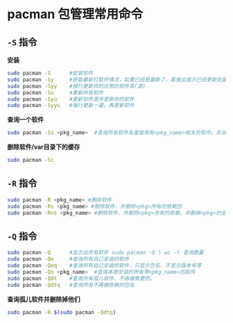 # pacman 包管理常用命令

## `-S` 指令

**安装**

```bash
sudo pacman -S 		#安装软件
sudo pacman -Sy		#获取最新打软件情况，如果已经是最新了，直接会提示已经更新到最新了。
sudo pacman -Syy 	#强行更新你的应用的软件库(源)
sudo pacman -Su 	#更新所有软件
sudo pacman -Syu 	#更新软件源并更新你的软件
sudo pacman -Syyu 	#强行更新一遍，再更新软件
```

**查询一个软件**

```bash
sudo pacman -Ss <pkg_name>	#查询所有软件名里面带有<pkg_name>相关的软件。并且查询名支持正则表达
```

**删除软件/var目录下的缓存**

```bash
sudo pacman -Sc 
```

## `-R` 指令

```bash
sudo pacman -R <pkg_name> #删除软件
sudo pacman -Rs <pkg_name> #删除软件，并删除<pkg>所有的依赖包
sudo pacman -Rns <pkg_name> #删除软件，并删除<pkg>所有的依赖，并删掉<pkg>的全局配置文件。 推荐！！ 
```

## `-Q` 指令

```bash
sudo pacman -Q 		#显示出所有软件 sudo pacman -Q | wc -l 查询数量
sudo pacman -Qe 	#查询所有自己安装的软件
sudo pacman -Qeq 	#查询所有自己安装的软件，只显示包名，不显示版本号等
sudo pacman -Qs <pkg_name>	#查询本地安装的所有带<pkg_name>的软件
sudo pacman -Qdt 	#查询所有孤儿软件，不再被需要的。
sudo pacman -Qdtq 	#查询所有不再被依赖的包名
```

**查询孤儿软件并删除掉他们**

```bash
sudo pacman -R $(sudo pacman -Qdtq)
```

